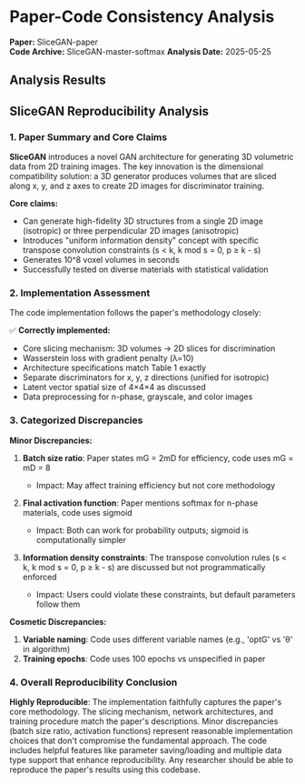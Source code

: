# Paper-Code Consistency Analysis

**Paper:** SliceGAN-paper  
**Code Archive:** SliceGAN-master-softmax
**Analysis Date:** 2025-05-25

## Analysis Results

## SliceGAN Reproducibility Analysis

### 1. Paper Summary and Core Claims

**SliceGAN** introduces a novel GAN architecture for generating 3D volumetric data from 2D training images. The key innovation is the dimensional compatibility solution: a 3D generator produces volumes that are sliced along x, y, and z axes to create 2D images for discriminator training.

**Core claims:**
- Can generate high-fidelity 3D structures from a single 2D image (isotropic) or three perpendicular 2D images (anisotropic)
- Introduces "uniform information density" concept with specific transpose convolution constraints (s < k, k mod s = 0, p ≥ k - s)
- Generates 10^8 voxel volumes in seconds
- Successfully tested on diverse materials with statistical validation

### 2. Implementation Assessment

The code implementation follows the paper's methodology closely:

✅ **Correctly implemented:**
- Core slicing mechanism: 3D volumes → 2D slices for discrimination
- Wasserstein loss with gradient penalty (λ=10)
- Architecture specifications match Table 1 exactly
- Separate discriminators for x, y, z directions (unified for isotropic)
- Latent vector spatial size of 4×4×4 as discussed
- Data preprocessing for n-phase, grayscale, and color images

### 3. Categorized Discrepancies

**Minor Discrepancies:**
1. **Batch size ratio**: Paper states mG = 2mD for efficiency, code uses mG = mD = 8
   - Impact: May affect training efficiency but not core methodology

2. **Final activation function**: Paper mentions softmax for n-phase materials, code uses sigmoid
   - Impact: Both can work for probability outputs; sigmoid is computationally simpler

3. **Information density constraints**: The transpose convolution rules (s < k, k mod s = 0, p ≥ k - s) are discussed but not programmatically enforced
   - Impact: Users could violate these constraints, but default parameters follow them

**Cosmetic Discrepancies:**
1. **Variable naming**: Code uses different variable names (e.g., 'optG' vs 'θ' in algorithm)
2. **Training epochs**: Code uses 100 epochs vs unspecified in paper

### 4. Overall Reproducibility Conclusion

**Highly Reproducible**: The implementation faithfully captures the paper's core methodology. The slicing mechanism, network architectures, and training procedure match the paper's descriptions. Minor discrepancies (batch size ratio, activation functions) represent reasonable implementation choices that don't compromise the fundamental approach. The code includes helpful features like parameter saving/loading and multiple data type support that enhance reproducibility. Any researcher should be able to reproduce the paper's results using this codebase.